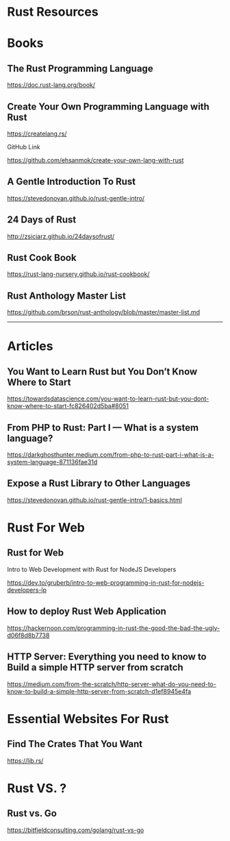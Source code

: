 # Rust Resources

# Books

## The Rust Programming Language

https://doc.rust-lang.org/book/

## Create Your Own Programming Language with Rust

https://createlang.rs/

GitHub Link

https://github.com/ehsanmok/create-your-own-lang-with-rust

## A Gentle Introduction To Rust

https://stevedonovan.github.io/rust-gentle-intro/

## 24 Days of Rust

http://zsiciarz.github.io/24daysofrust/

## Rust Cook Book

https://rust-lang-nursery.github.io/rust-cookbook/

## Rust Anthology Master List

https://github.com/brson/rust-anthology/blob/master/master-list.md

---

# Articles

## You Want to Learn Rust but You Don’t Know Where to Start

https://towardsdatascience.com/you-want-to-learn-rust-but-you-dont-know-where-to-start-fc826402d5ba#8051

## From PHP to Rust: Part I — What is a system language?

https://darkghosthunter.medium.com/from-php-to-rust-part-i-what-is-a-system-language-871136fae31d

## Expose a Rust Library to Other Languages

https://stevedonovan.github.io/rust-gentle-intro/1-basics.html

# Rust For Web

## Rust for Web
Intro to Web Development with Rust for NodeJS Developers

https://dev.to/gruberb/intro-to-web-programming-in-rust-for-nodejs-developers-lp

## How to deploy Rust Web Application

https://hackernoon.com/programming-in-rust-the-good-the-bad-the-ugly-d06f8d8b7738

## HTTP Server: Everything you need to know to Build a simple HTTP server from scratch

https://medium.com/from-the-scratch/http-server-what-do-you-need-to-know-to-build-a-simple-http-server-from-scratch-d1ef8945e4fa


# Essential Websites For Rust

## Find The Crates That You Want

https://lib.rs/

# Rust VS. ?

## Rust vs. Go
https://bitfieldconsulting.com/golang/rust-vs-go